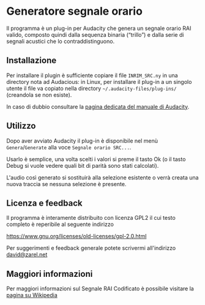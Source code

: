 # Generatore segnale orario

Il programma è un plug-in per Audacity che genera un segnale orario RAI valido, composto quindi dalla sequenza binaria (“trillo”) e dalla serie di segnali acustici che lo contraddistinguono.

## Installazione

Per installare il plugin è sufficiente copiare il file `INRIM_SRC.ny` in una directory nota ad Audacious: in Linux, per installare il plug-in a un singolo utente il file va copiato nella directory `~/.audacity-files/plug-ins/` (creandola se non esiste).

In caso di dubbio consultare la [pagina dedicata del manuale di Audacity](http://wiki.audacityteam.org/wiki/Download_Nyquist_Plugins#Installing_Plugins).

## Utilizzo

Dopo aver avviato Audacity il plug-in è disponibile nel menù `Genera`/`Generate` alla voce `Segnale orario SRC...`.

Usarlo è semplice, una volta scelti i valori si preme il tasto Ok (o il tasto Debug si vuole vedere quali bit di parità sono stati calcolati).

L'audio così generato si sostituirà alla selezione esistente o verrà creata una nuova traccia se nessuna selezione è presente.

## Licenza e feedback

Il programma è interamente distribuito con licenza GPL2 il cui testo completo è reperibile al seguente indirizzo

https://www.gnu.org/licenses/old-licenses/gpl-2.0.html

Per suggerimenti e feedback generale potete scrivermi all'indirizzo <david@zarel.net>

## Maggiori informazioni

Per maggiori informazioni sul Segnale RAI Codificato è possibile visitare la [pagina su Wikipedia](https://it.wikipedia.org/wiki/Segnale_orario)
